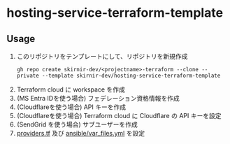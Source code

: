 # hosting-service-terraform-template

## Usage

1. このリポジトリをテンプレートにして、リポジトリを新規作成
   ```shell
   gh repo create skirnir-dev/<projectname>-terraform --clone --private --template skirnir-dev/hosting-service-terraform-template
   ```
2. Terraform cloud に workspace を作成
3. (MS Entra IDを使う場合) フェデレーション資格情報を作成
4. (Cloudflareを使う場合) API キーを作成
5. (Cloudflareを使う場合) Terraform cloud に Cloudflare の API キーを設定
6. (SendGrid を使う場合) サブユーザーを作成
7. [providers.tf](./providers.tf) 及び [ansible/var_files.yml](./ansible/var_files.yml) を設定


